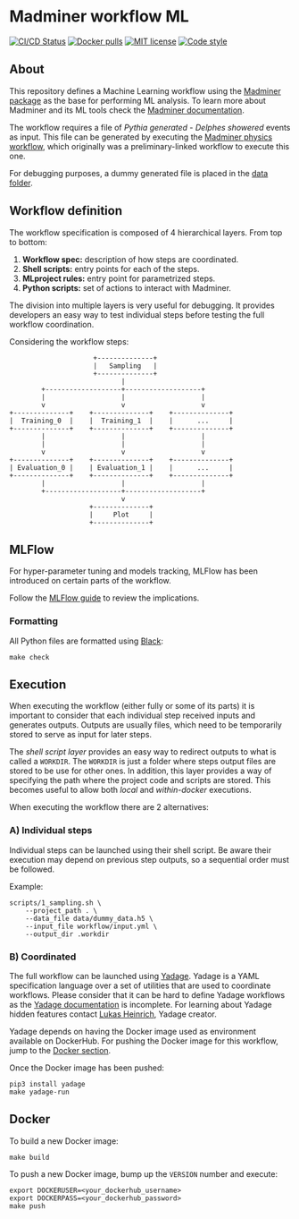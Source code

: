 # Madminer workflow ML

[![CI/CD Status][ci-status-badge]][ci-status-link]
[![Docker pulls][docker-pulls-badge]][docker-pulls-link]
[![MIT license][mit-license-badge]][mit-license-link]
[![Code style][code-style-badge]][code-style-link]


## About
This repository defines a Machine Learning workflow using the [Madminer package][madminer-repo]
as the base for performing ML analysis. To learn more about Madminer and its ML tools check
the [Madminer documentation][madminer-docs].

The workflow requires a file of _Pythia generated_ - _Delphes showered_ events as input.
This file can be generated by executing the [Madminer physics workflow][madminer-workflow-ph],
which originally was a preliminary-linked workflow to execute this one.

For debugging purposes, a dummy generated file is placed in the [data folder][data-folder].


## Workflow definition
The workflow specification is composed of 4 hierarchical layers. From top to bottom:

1. **Workflow spec:** description of how steps are coordinated.
2. **Shell scripts:** entry points for each of the steps.
3. **MLproject rules:** entry point for parametrized steps.
4. **Python scripts:** set of actions to interact with Madminer.

The division into multiple layers is very useful for debugging. It provides developers an easy way 
to test individual steps before testing the full workflow coordination.

Considering the workflow steps:

                         +--------------+
                         |   Sampling   |
                         +--------------+
                                |
            +-------------------+-------------------+
            |                   |                   |
            v                   v                   v
    +--------------+    +--------------+    +--------------+
    |  Training_0  |    |  Training_1  |    |      ...     |
    +--------------+    +--------------+    +--------------+
            |                   |                   |
            |                   |                   |
            v                   v                   v
    +--------------+    +--------------+    +--------------+
    | Evaluation_0 |    | Evaluation_1 |    |      ...     |
    +--------------+    +--------------+    +--------------+
            |                   |                   |
            +-------------------+-------------------+
                                v
                        +--------------+
                        |     Plot     |
                        +--------------+


## MLFlow
For hyper-parameter tuning and models tracking, MLFlow has been introduced on certain parts
of the workflow.

Follow the [MLFlow guide][mlflow-guide] to review the implications.


### Formatting
All Python files are formatted using [Black][black-web]:

```shell
make check
```


## Execution
When executing the workflow (either fully or some of its parts) it is important to consider that
each individual step received inputs and generates outputs. Outputs are usually files, which need
to be temporarily stored to serve as input for later steps.

The _shell script layer_ provides an easy way to redirect outputs to what is called a `WORKDIR`.
The `WORKDIR` is just a folder where steps output files are stored to be use for other ones.
In addition, this layer provides a way of specifying the path where the project code and scripts 
are stored. This becomes useful to allow both _local_ and _within-docker_ executions.

When executing the workflow there are 2 alternatives:

### A) Individual steps
Individual steps can be launched using their shell script. Be aware their execution may depend on 
previous step outputs, so a sequential order must be followed.

Example:
```shell
scripts/1_sampling.sh \
    --project_path . \
    --data_file data/dummy_data.h5 \
    --input_file workflow/input.yml \
    --output_dir .workdir
```

### B) Coordinated
The full workflow can be launched using [Yadage][yadage-repo]. Yadage is a YAML specification language
over a set of utilities that are used to coordinate workflows. Please consider that it can be hard
to define Yadage workflows as the [Yadage documentation][yadage-docs] is incomplete.
For learning about Yadage hidden features contact [Lukas Heinrich][lukas-profile], Yadage creator.

Yadage depends on having the Docker image used as environment available on DockerHub. For pushing the
Docker image for this workflow, jump to the [Docker section](#docker).

Once the Docker image has been pushed:
```shell
pip3 install yadage
make yadage-run
```


## Docker
To build a new Docker image:
```shell
make build
```

To push a new Docker image, bump up the `VERSION` number and execute:

```shell
export DOCKERUSER=<your_dockerhub_username>
export DOCKERPASS=<your_dockerhub_password>
make push
```


[ci-status-badge]: https://github.com/scailfin/madminer-workflow-ml/actions/workflows/ci.yml/badge.svg?branch=master
[ci-status-link]: https://github.com/scailfin/madminer-workflow-ml/actions/workflows/ci.yml?query=branch%3Amaster
[code-style-badge]: https://img.shields.io/badge/code%20style-black-000000.svg
[code-style-link]: https://github.com/psf/black
[docker-pulls-badge]: https://img.shields.io/docker/pulls/madminertool/madminer-workflow-ml.svg
[docker-pulls-link]: https://hub.docker.com/r/madminertool/madminer-workflow-ml
[mit-license-badge]: https://img.shields.io/badge/License-MIT-blue.svg
[mit-license-link]: https://github.com/scailfin/madminer-workflow-ml/blob/master/LICENSE

[black-web]: https://black.readthedocs.io/en/stable/
[data-folder]: ./data
[madminer-docs]: https://madminer.readthedocs.io/en/latest/index.html
[madminer-repo]: https://github.com/diana-hep/madminer
[madminer-workflow-ph]: https://github.com/scailfin/madminer-workflow-ph
[mlflow-guide]: docs/MLFLOW.md
[yadage-repo]: https://github.com/yadage/yadage
[yadage-docs]: https://yadage.readthedocs.io/en/latest/
[lukas-profile]: https://github.com/lukasheinrich
